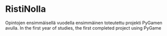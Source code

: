 # RistiNolla
 Opintojen ensimmäisellä vuodella ensimmäinen toteutettu projekti PyGamen avulla.  In the first year of studies, the first completed project using PyGame
